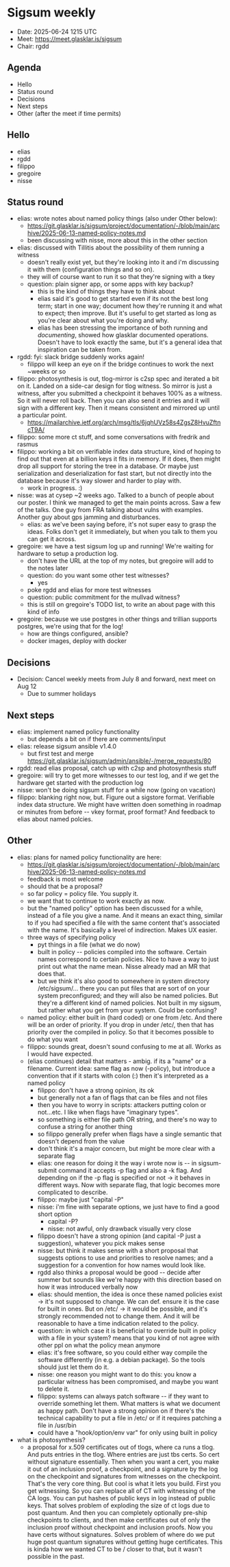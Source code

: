 # Sigsum weekly

- Date: 2025-06-24 1215 UTC
- Meet: https://meet.glasklar.is/sigsum
- Chair: rgdd

## Agenda

- Hello
- Status round
- Decisions
- Next steps
- Other (after the meet if time permits)

## Hello

- elias
- rgdd
- filippo
- gregoire
- nisse

## Status round

- elias: wrote notes about named policy things (also under Other below):
  - https://git.glasklar.is/sigsum/project/documentation/-/blob/main/archive/2025-06-13-named-policy-notes.md
  - been discussing with nisse, more about this in the other section
- elias: discussed with Tillitis about the possibility of them running a witness
  - doesn't really exist yet, but they're looking into it and i'm discussing it
    with them (configuration things and so on).
  - they will of course want to run it so that they're signing with a tkey
  - question: plain signer app, or some apps with key backup?
    - this is the kind of things they have to think about
    - elias said it's good to get started even if its not the best long term;
      start in one way; document how they're running it and what to expect; then
      improve. But it's useful to get started as long as you're clear about what
      you're doing and why.
    - elias has been stressing the importance of both running and *documenting*,
      showed how glasklar documented operations. Doesn't have to look exactly
      the same, but it's a general idea that inspiration can be taken from.
- rgdd: fyi: slack bridge suddenly works again!
  - filippo will keep an eye on if the bridge continues to work the next ~weeks
    or so
- filippo: photosynthesis is out, tlog-mirror is c2sp spec and iterated a bit on
  it. Landed on a side-car design for tlog witness. So mirror is just a witness,
  after you submitted a checkpoint it behaves 100% as a witness. So it will
  never roll back. Then you can also send it entries and it will sign with a
  different key. Then it means consistent and mirrored up until a particular
  point.
  - https://mailarchive.ietf.org/arch/msg/tls/6jqhUVz58s4ZgsZ8HvuZftncT9A/
- filippo: some more ct stuff, and some conversations with fredrik and rasmus
- filippo: working a bit on verifiable index data structure, kind of hoping to
  find out that even at a billion keys it fits in memory. If it does, then might
  drop all support for storing the tree in a database. Or maybe just
  serialization and deserialization for fast start, but not directly into the
  database because it's way slower and harder to play with.
  - work in progress. :)
- nisse: was at cysep ~2 weeks ago. Talked to a bunch of people about our
  poster. I think we managed to get the main points across. Saw a few of the
  talks. One guy from FRA talking about vulns with examples. Another guy about
  gps jamming and disturbances.
  - elias: as we've been saying before, it's not super easy to grasp the ideas.
    Folks don't get it immediately, but when you talk to them you can get it
    across.
- gregoire: we have a test sigsum log up and running! We're waiting for hardware
  to setup a production log.
  - don't have the URL at the top of my notes, but gregoire will add to the
    notes later
  - question: do you want some other test witnesses?
    - yes
  - poke rgdd and elias for more test witnesses
  - question: public commitment for the mullvad witness?
  - this is still on gregoire's TODO list, to write an about page with this kind
    of info
- gregoire: because we use postgres in other things and trillian supports
  postgres, we're using that for the log!
  - how are things configured, ansible?
  - docker images, deploy with docker

## Decisions

- Decision: Cancel weekly meets from July 8 and forward, next meet on Aug 12
  - Due to summer holidays

## Next steps

- elias: implement named policy functionality
  - but depends a bit on if there are comments/input
- elias: release sigsum ansible v1.4.0
  - but first test and merge
    https://git.glasklar.is/sigsum/admin/ansible/-/merge_requests/80
- rgdd: read elias proposal, catch up with c2sp and photosynthesis stuff
- gregoire: will try to get more witnesses to our test log, and if we get the
  hardware get started with the production log
- nisse: won't be doing sigsum stuff for a while now (going on vacation)
- filippo: blanking right now, but. Figure out a sigstore format. Verifiable
  index data structure. We might have written doen something in roadmap or
  minutes from before -- vkey format, proof format? And feedback to elias about
  named polcies.

## Other

- elias: plans for named policy functionality are here:
  - https://git.glasklar.is/sigsum/project/documentation/-/blob/main/archive/2025-06-13-named-policy-notes.md
  - feedback is most welcome
  - should that be a proposal?
  - so far policy = policy file. You supply it.
  - we want that to continue to work exactly as now.
  - but the "named policy" option has been discussed for a while, instead of a
    file you give a name. And it means an exact thing, similar to if you had
    specified a file with the same content that's associated with the name. It's
    basically a level of indirection. Makes UX easier.
  - three ways of specifying policy
    - pyt things in a file (what we do now)
    - built in policy -- policies compiled into the software. Certain names
      correspond to certain policies. Nice to have a way to just print out what
      the name mean. Nisse already mad an MR that does that.
    - but we think it's also good to somewhere in system directory
      /etc/sigsum/... there you can put files that are sort of on your system
      preconfigured; and they will also be named policies. But they're a
      different kind of named policies. Not built in my sigsum, but rather what
      you get from your system. Could be confusing?
  - named policy: either built in (hard coded) or one from /etc. And there will
    be an order of priority. If you drop in under /etc/, then that has priority
    over the compiled in policy. So that it becomes possible to do what you want
  - filippo: sounds great, doesn't sound confusing to me at all. Works as I
    would have expected.
  - (elias continues) detail that matters - ambig. if its a "name" or a
    filename. Current idea: same flag as now (-policy), but introduce a
    convention that if it starts with colon (:) then it's interpreted as a
    named policy
    - filippo: don't have a strong opinion, its ok
    - but generally not a fan of flags that can be files and not files
    - then you have to worry in scripts: attackers putting colon or not...etc. I
      like when flags have "imaginary types".
    - so something is either file path OR string, and there's no way to confuse
      a string for another thing
    - so filippo generally prefer when flags have a single semantic that doesn't
      depend from the value
    - don't think it's a major concern, but might be more clear with a separate
      flag
    - elias: one reason for doing it the way i wrote now is -- in sigsum-submit
      command it accepts -p flag and also a -k flag. And depending on if the -p
      flag is specified or not -> it behaves in different ways. Now with
      separate flag, that logic becomes more complicated to describe.
    - filippo: maybe just "capital -P"
    - nisse: i'm fine with separate options, we just have to find a good short
      option
      - capital -P?
      - nisse: not awful, only drawback visually very close
    - filippo doesn't have a strong opinion (and capital -P just a suggestion),
      whatever you pick makes sense
    - nisse: but think it makes sense with a short proposal that suggests
      options to use and priorities to resolve names; and a suggestion for a
      convention for how names would look like.
    - rgdd also thinks a proposal would be good -- decide after summer but
      sounds like we're happy with this direction based on how it was introduced
      verbally now
    - elias: should mention, the idea is once these named policies exist -> it's
      not supposed to change. We can def. ensure it is the case for built in
      ones. But on /etc/ -> it would be possible, and it's strongly recommended
      not to change them. And it will be reasonable to have a time indication
      related to the policy.
    - question: in which case it is beneficial to override built in policy with a
      file in your system? means that you kind of not agree with other ppl on
      what the policy mean anymore
    - elias: it's free software, so you could either way compile the software
      differently (in e.g. a debian package). So the tools should just let them
      do it.
    - nisse: one reason you might want to do this: you know a particular witness
      has been compromised, and maybe you want to delete it.
    - filippo: systems can always patch software -- if they want to override
      something let them. What matters is what we document as happy path. Don't
      have a strong opinion on if there's the technical capability to put a file
      in /etc/ or if it requires patching a file in /usr/bin
    - could have a "hook/option/env var" for only using built in policy
- what is photosynthesis?
  - a proposal for x.509 certificates out of tlogs, where ca runs a tlog. And
    puts entries in the tlog. Where entries are just tbs certs. So cert
    without signature essentially. Then when you want a cert, you make it out of
    an inclusion proof, a checkpoint, and a signature by the log on the
    checkpoint and signatures from witnesses on the checkpoint. That's the
    very core thing. But cool is what it lets you build. First you get
    witnessing. So you can replace all of CT with witnessing of the CA logs. You
    can put hashes of public keys in log instead of public keys. That solves
    problem of exploding the size of ct logs due to post quantum. And then you
    can completely optionally pre-ship checkpoints to clients, and then make
    certificates out of only the inclusion proof without checkpoint and
    inclusion proofs. Now you have certs without signatures. Solves problem of
    where do we put huge post quantum signatures without getting huge
    certificates. This is kinda how we wanted CT to be / closer to that, but it
    wasn't possible in the past.

